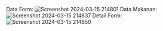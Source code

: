 Data Form: ![Screenshot 2024-03-15 214801](https://github.com/dwiponcosuripto4/Fase-One_078/assets/115076093/fcde7333-bca0-478a-bb2f-39260ee06906)
Data Makanan: ![Screenshot 2024-03-15 214837](https://github.com/dwiponcosuripto4/Fase-One_078/assets/115076093/69dee559-63ed-4ee5-88a1-eda0f0e90923)
Detail Form: ![Screenshot 2024-03-15 214850](https://github.com/dwiponcosuripto4/Fase-One_078/assets/115076093/15ff18dd-e2ea-49a9-86db-7ee366ffec96)
